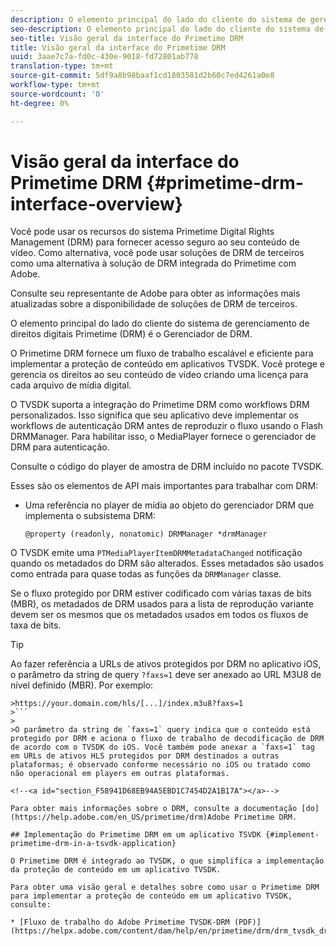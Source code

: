 ```yaml
---
description: O elemento principal do lado do cliente do sistema de gerenciamento de direitos digitais Primetime (DRM) é o Gerenciador de DRM.
seo-description: O elemento principal do lado do cliente do sistema de gerenciamento de direitos digitais Primetime (DRM) é o Gerenciador de DRM.
seo-title: Visão geral da interface do Primetime DRM
title: Visão geral da interface do Primetime DRM
uuid: 3aae7c7a-fd0c-430e-9018-fd72801ab778
translation-type: tm+mt
source-git-commit: 5df9a8b98baaf1cd1803581d2b60c7ed4261a0e8
workflow-type: tm+mt
source-wordcount: '0'
ht-degree: 0%

---
```



# Visão geral da interface do Primetime DRM {#primetime-drm-interface-overview}

Você pode usar os recursos do sistema Primetime Digital Rights Management (DRM) para fornecer acesso seguro ao seu conteúdo de vídeo. Como alternativa, você pode usar soluções de DRM de terceiros como uma alternativa à solução de DRM integrada do Primetime com Adobe.

Consulte seu representante de Adobe para obter as informações mais atualizadas sobre a disponibilidade de soluções de DRM de terceiros.

O elemento principal do lado do cliente do sistema de gerenciamento de direitos digitais Primetime (DRM) é o Gerenciador de DRM.

<!--<a id="section_4DD54E085AB345FE9BE00865E56B28DB"></a>-->

O Primetime DRM fornece um fluxo de trabalho escalável e eficiente para implementar a proteção de conteúdo em aplicativos TVSDK. Você protege e gerencia os direitos ao seu conteúdo de vídeo criando uma licença para cada arquivo de mídia digital.

O TVSDK suporta a integração do Primetime DRM como workflows DRM personalizados. Isso significa que seu aplicativo deve implementar os workflows de autenticação DRM antes de reproduzir o fluxo usando o Flash DRMManager. Para habilitar isso, o MediaPlayer fornece o gerenciador de DRM para autenticação.

Consulte o código do player de amostra de DRM incluído no pacote TVSDK.

Esses são os elementos de API mais importantes para trabalhar com DRM:

* Uma referência no player de mídia ao objeto do gerenciador DRM que implementa o subsistema DRM:

   ```
   @property (readonly, nonatomic) DRMManager *drmManager
   ```

<!--<a id="section_F986DB1EDD6F44CD8E57419CCA0921E8"></a>-->

O TVSDK emite uma `PTMediaPlayerItemDRMMetadataChanged` notificação quando os metadados do DRM são alterados. Esses metadados são usados como entrada para quase todas as funções da `DRMManager` classe.

<!--<a id="section_223DCF63BAB6438792A85352A79044CC"></a>-->

Se o fluxo protegido por DRM estiver codificado com várias taxas de bits (MBR), os metadados de DRM usados para a lista de reprodução variante devem ser os mesmos que os metadados usados em todos os fluxos de taxa de bits.

>[!TIP]
>
>Ao fazer referência a URLs de ativos protegidos por DRM no aplicativo iOS, o parâmetro da string de query `?faxs=1` deve ser anexado ao URL M3U8 de nível definido (MBR). Por exemplo:
>
>
```
>https://your.domain.com/hls/[...]/index.m3u8?faxs=1
>```
>
>O parâmetro da string de `faxs=1` query indica que o conteúdo está protegido por DRM e aciona o fluxo de trabalho de decodificação de DRM de acordo com o TVSDK do iOS. Você também pode anexar a `faxs=1` tag em URLs de ativos HLS protegidos por DRM destinados a outras plataformas; é observado conforme necessário no iOS ou tratado como não operacional em players em outras plataformas.

<!--<a id="section_F58941D68EB94A5EBD1C7454D2A1B17A"></a>-->

Para obter mais informações sobre o DRM, consulte a documentação [do](https://help.adobe.com/en_US/primetime/drm)Adobe Primetime DRM.

## Implementação do Primetime DRM em um aplicativo TSVDK {#implement-primetime-drm-in-a-tsvdk-application}

O Primetime DRM é integrado ao TVSDK, o que simplifica a implementação da proteção de conteúdo em um aplicativo TVSDK.

Para obter uma visão geral e detalhes sobre como usar o Primetime DRM para implementar a proteção de conteúdo em um aplicativo TVSDK, consulte:

* [Fluxo de trabalho do Adobe Primetime TVSDK-DRM (PDF)](https://helpx.adobe.com/content/dam/help/en/primetime/drm/drm_tvsdk_drm_workflow.pdf)